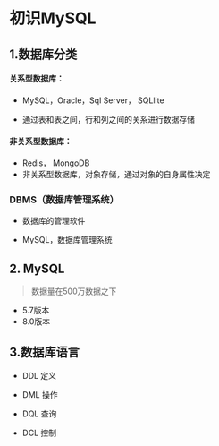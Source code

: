 # 初识MySQL





## 1.数据库分类



#### 关系型数据库：

* MySQL，Oracle，Sql Server， SQLlite

* 通过表和表之间，行和列之间的关系进行数据存储

    

#### 非关系型数据库：

* Redis， MongoDB
* 非关系型数据库，对象存储，通过对象的自身属性决定



### __DBMS（数据库管理系统）__

* 数据库的管理软件

* MySQL，数据库管理系统



## 2. MySQL



> 数据量在500万数据之下

* 5.7版本
* 8.0版本



## 3.数据库语言

* DDL 定义

* DML 操作

* DQL 查询

* DCL 控制